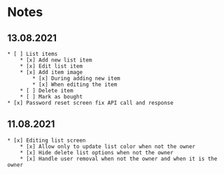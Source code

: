 # Notes

## 13.08.2021

    * [ ] List items
        * [x] Add new list item
        * [x] Edit list item
        * [x] Add item image
            * [x] During adding new item
            * [x] When editing the item
        * [ ] Delete item
        * [ ] Mark as bought
    * [x] Password reset screen fix API call and response
    
## 11.08.2021

    * [x] Editing list screen
        * [x] Allow only to update list color when not the owner
        * [x] Hide delete list options when not the owner
        * [x] Handle user removal when not the owner and when it is the owner